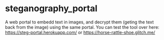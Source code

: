 # steganography_portal
A web portal to embedd text in images, and decrypt them (geting the text back from the image) using the same portal.
You can test the tool over here: https://steg-portal.herokuapp.com/ or https://horse-rattle-shoe.glitch.me/

